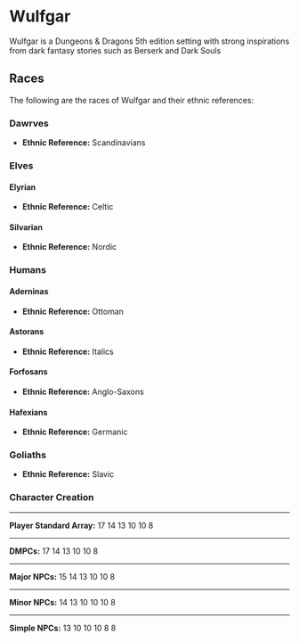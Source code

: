 # Wulfgar
Wulfgar is a Dungeons & Dragons 5th edition setting with strong inspirations from dark fantasy stories such as Berserk and Dark Souls

## Races
The following are the races of Wulfgar and their ethnic references:

### Dawrves
- **Ethnic Reference:** Scandinavians


### Elves

#### Elyrian 
- **Ethnic Reference:** Celtic

#### Silvarian
- **Ethnic Reference:** Nordic

### Humans

#### Aderninas
- **Ethnic Reference:** Ottoman

#### Astorans
- **Ethnic Reference:** Italics

#### Forfosans
- **Ethnic Reference:** Anglo-Saxons

#### Hafexians
- **Ethnic Reference:** Germanic


### Goliaths
- **Ethnic Reference:** Slavic


### Character Creation

___
**Player Standard Array:** 17 14 13 10 10 8
___
**DMPCs:**       17 14 13 10 10 8
___
**Major NPCs:**  15 14 13 10 10 8
___
**Minor NPCs:**  14 13 10 10 10 8
___
**Simple NPCs:** 13 10 10 10  8 8
